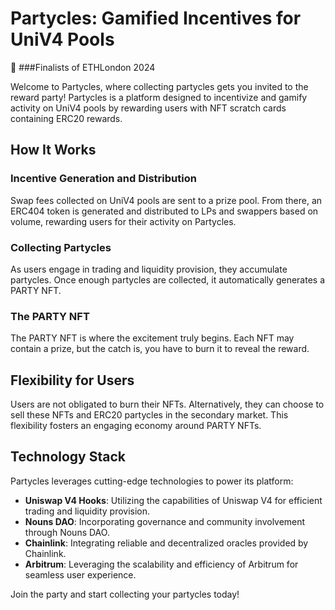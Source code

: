 # Partycles: Gamified Incentives for UniV4 Pools

🎉 ###Finalists of ETHLondon 2024

Welcome to Partycles, where collecting partycles gets you invited to the reward party! Partycles is a platform designed to incentivize and gamify activity on UniV4 pools by rewarding users with NFT scratch cards containing ERC20 rewards.

## How It Works

### Incentive Generation and Distribution

Swap fees collected on UniV4 pools are sent to a prize pool. From there, an ERC404 token is generated and distributed to LPs and swappers based on volume, rewarding users for their activity on Partycles.

### Collecting Partycles

As users engage in trading and liquidity provision, they accumulate partycles. Once enough partycles are collected, it automatically generates a PARTY NFT.

### The PARTY NFT

The PARTY NFT is where the excitement truly begins. Each NFT may contain a prize, but the catch is, you have to burn it to reveal the reward.

## Flexibility for Users

Users are not obligated to burn their NFTs. Alternatively, they can choose to sell these NFTs and ERC20 partycles in the secondary market. This flexibility fosters an engaging economy around PARTY NFTs.

## Technology Stack

Partycles leverages cutting-edge technologies to power its platform:

- **Uniswap V4 Hooks**: Utilizing the capabilities of Uniswap V4 for efficient trading and liquidity provision.
- **Nouns DAO**: Incorporating governance and community involvement through Nouns DAO.
- **Chainlink**: Integrating reliable and decentralized oracles provided by Chainlink.
- **Arbitrum**: Leveraging the scalability and efficiency of Arbitrum for seamless user experience.

Join the party and start collecting your partycles today!
